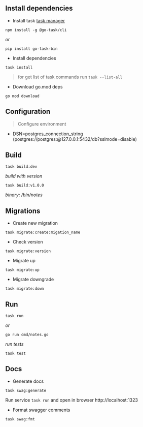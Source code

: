 ## Install dependencies

* Install task [task manager](https://taskfile.dev/installation/)

```shell
npm install -g @go-task/cli
```

*or*

```shell
pip install go-task-bin
```

* Install dependencies

```shell
task install
```

> for get list of task commands run `task --list-all`

* Download go.mod deps

```shell
go mod download
```

## Configuration

> Configure environment

* DSN=postgres_connection_string (postgres://postgres:@127.0.0.1:5432/db?sslmode=disable)

## Build

```shell
task build:dev
```

*build with version*

```shell
task build:v1.0.0
```

*binary: /bin/notes*

## Migrations

* Create new migration

```shell
task migrate:create:migation_name
```

* Check version

```shell
task migrate:version
```

* Migrate up

```shell
task migrate:up
```

* Migrate downgrade

```shell
task migrate:down
```

## Run

```shell
task run
```

*or*

```shell
go run cmd/notes.go
```

*run tests*
```shell
task test
```

## Docs

* Generate docs

```shell
task swag:generate
```

Run service `task run` and open in browser http://localhost:1323

* Format swagger comments

```shell
task swag:fmt
```